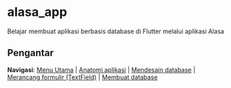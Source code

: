 # alasa_app

Belajar membuat aplikasi berbasis database di Flutter melalui aplikasi Alasa


## Pengantar





**Navigasi**: [Menu Utama](./README.md) | [Anatomi aplikasi](./alasa_anatomi.md) | [Mendesain database](./alasa_design_database.md) | [Merancang formulir (TextField)](./alasa_formulir1.md) | [Membuat database](./alasa_database2.md)
